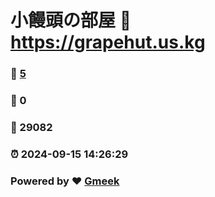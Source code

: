 # 小饅頭の部屋 :link: https://grapehut.us.kg 
### :page_facing_up: [5](https://grapehut.us.kg/tag.html) 
### :speech_balloon: 0 
### :hibiscus: 29082 
### :alarm_clock: 2024-09-15 14:26:29 
### Powered by :heart: [Gmeek](https://github.com/Meekdai/Gmeek)
